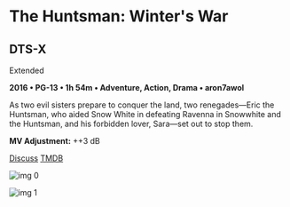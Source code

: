 # The Huntsman: Winter's War

## DTS-X

Extended

**2016 • PG-13 • 1h 54m • Adventure, Action, Drama • aron7awol**

As two evil sisters prepare to conquer the land, two renegades—Eric the Huntsman, who aided Snow White in defeating Ravenna in Snowwhite and the Huntsman, and his forbidden lover, Sara—set out to stop them.

**MV Adjustment:** ++3 dB

[Discuss](https://www.avsforum.com/threads/bass-eq-for-filtered-movies.2995212/post-56893668)  [TMDB](290595)

![img 0](https://i.imgur.com/PASjNNJ.jpg)

![img 1](https://i.imgur.com/YbxC9o9.jpg)

